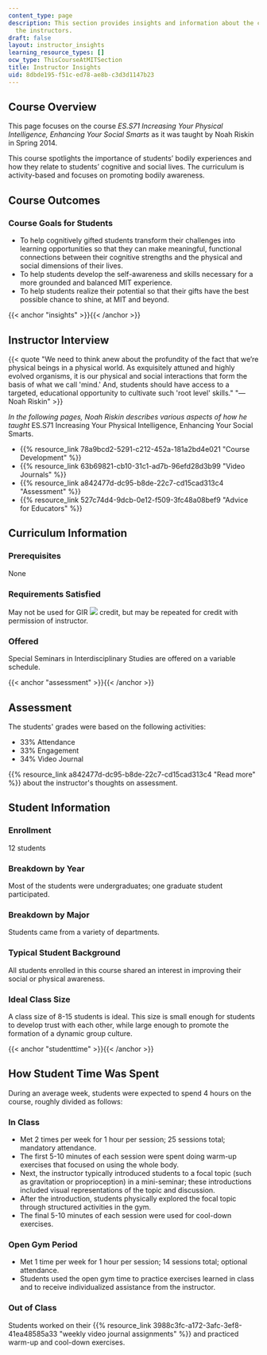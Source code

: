 ```yaml
---
content_type: page
description: This section provides insights and information about the course from
  the instructors.
draft: false
layout: instructor_insights
learning_resource_types: []
ocw_type: ThisCourseAtMITSection
title: Instructor Insights
uid: 8dbde195-f51c-ed78-ae8b-c3d3d1147b23
---
```

## Course Overview

This page focuses on the course _ES.S71 Increasing Your Physical Intelligence, Enhancing Your Social Smarts_ as it was taught by Noah Riskin in Spring 2014.

This course spotlights the importance of students’ bodily experiences and how they relate to students’ cognitive and social lives. The curriculum is activity-based and focuses on promoting bodily awareness.

## Course Outcomes

### Course Goals for Students

- To help cognitively gifted students transform their challenges into learning opportunities so that they can make meaningful, functional connections between their cognitive strengths and the physical and social dimensions of their lives.
- To help students develop the self-awareness and skills necessary for a more grounded and balanced MIT experience.
- To help students realize their potential so that their gifts have the best possible chance to shine, at MIT and beyond.

{{< anchor "insights" >}}{{< /anchor >}}

## Instructor Interview

{{< quote "We need to think anew about the profundity of the fact that we’re physical beings in a physical world. As exquisitely attuned and highly evolved organisms, it is our physical and social interactions that form the basis of what we call 'mind.' And, students should have access to a targeted, educational opportunity to cultivate such 'root level' skills." "—Noah Riskin" >}}

_In the following pages, Noah Riskin describes various aspects of how he taught_ ES.S71 Increasing Your Physical Intelligence, Enhancing Your Social Smarts.

- {{% resource_link 78a9bcd2-5291-c212-452a-181a2bd4e021 "Course Development" %}}
- {{% resource_link 63b69821-cb10-31c1-ad7b-96efd28d3b99 "Video Journals" %}}
- {{% resource_link a842477d-dc95-b8de-22c7-cd15cad313c4 "Assessment" %}}
- {{% resource_link 527c74d4-9dcb-0e12-f509-3fc48a08bef9 "Advice for Educators" %}}

## Curriculum Information

### Prerequisites

None

### Requirements Satisfied

May not be used for GIR ![](/images/educator/icon-question-gir.png) credit, but may be repeated for credit with permission of instructor.

### Offered

Special Seminars in Interdisciplinary Studies are offered on a variable schedule.

{{< anchor "assessment" >}}{{< /anchor >}}

## Assessment

The students' grades were based on the following activities:

- 33% Attendance
- 33% Engagement
- 34% Video Journal

{{% resource_link a842477d-dc95-b8de-22c7-cd15cad313c4 "Read more" %}} about the instructor's thoughts on assessment.

## Student Information

### Enrollment

12 students

### Breakdown by Year

Most of the students were undergraduates; one graduate student participated.

### Breakdown by Major

Students came from a variety of departments.

### Typical Student Background

All students enrolled in this course shared an interest in improving their social or physical awareness.

### Ideal Class Size

A class size of 8-15 students is ideal. This size is small enough for students to develop trust with each other, while large enough to promote the formation of a dynamic group culture.

{{< anchor "studenttime" >}}{{< /anchor >}}

## How Student Time Was Spent

During an average week, students were expected to spend 4 hours on the course, roughly divided as follows:

### In Class

- Met 2 times per week for 1 hour per session; 25 sessions total; mandatory attendance.
- The first 5-10 minutes of each session were spent doing warm-up exercises that focused on using the whole body.
- Next, the instructor typically introduced students to a focal topic (such as gravitation or proprioception) in a mini-seminar; these introductions included visual representations of the topic and discussion.
- After the introduction, students physically explored the focal topic through structured activities in the gym.
- The final 5-10 minutes of each session were used for cool-down exercises.

### Open Gym Period

- Met 1 time per week for 1 hour per session; 14 sessions total; optional attendance.
- Students used the open gym time to practice exercises learned in class and to receive individualized assistance from the instructor.

### Out of Class

Students worked on their {{% resource_link 3988c3fc-a172-3afc-3ef8-41ea48585a33 "weekly video journal assignments" %}} and practiced warm-up and cool-down exercises.